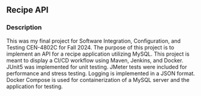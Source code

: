 ## Recipe API

### Description
This was my final project for Software Integration, Configuration, and Testing CEN-4802C for Fall 2024. The purpose of this project is to implement an API for a recipe application utilizing MySQL. This project is meant to display a CI/CD workflow using Maven, Jenkins, and Docker. JUnit5 was implemented for unit testing. JMeter tests were included for performance and stress testing. Logging is implemented in a JSON format. Docker Compose is used for containerization of a MySQL server and the application for testing. 

